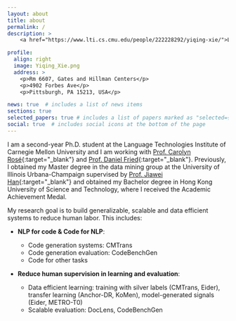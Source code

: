 ```yaml
---
layout: about
title: about
permalink: /
description: >
    <a href="https://www.lti.cs.cmu.edu/people/222228292/yiqing-xie/">Language Technologies Institute, CMU</a>.

profile:
  align: right
  image: Yiqing_Xie.png
  address: >
    <p>Rm 6607, Gates and Hillman Centers</p>
    <p>4902 Forbes Ave</p>
    <p>Pittsburgh, PA 15213, USA</p>

news: true  # includes a list of news items
sections: true
selected_papers: true # includes a list of papers marked as "selected={true}"
social: true  # includes social icons at the bottom of the page
---
```


I am a second-year Ph.D. student at the Language Technologies Institute of Carnegie Mellon University and I am working with [Prof. Carolyn Rosé](https://www.cs.cmu.edu/~cprose){:target="\_blank"} and [Prof. Daniel Fried](https://dpfried.github.io){:target="\_blank"}. Previously, I obtained my Master degree in the data mining group at the University of Illinois Urbana-Champaign supervised by [Prof. Jiawei Han](http://hanj.cs.illinois.edu){:target="\_blank"} and obtained my Bachelor degree in Hong Kong University of Science and Technology, where I received the Academic Achievement Medal.

My research goal is to build generalizable, scalable and data efficient systems to reduce human labor. This includes:

* **NLP for code & Code for NLP**:
  * Code generation systems: CMTrans
  * Code generation evaluation: CodeBenchGen
  * Code for other tasks

* **Reduce human supervision in learning and evaluation**:
  * Data efficient learning: training with silver labels (CMTrans, Eider), transfer learning (Anchor-DR, KoMen), model-generated signals (Eider, METRO-T0)
  * Scalable evaluation: DocLens, CodeBenchGen 